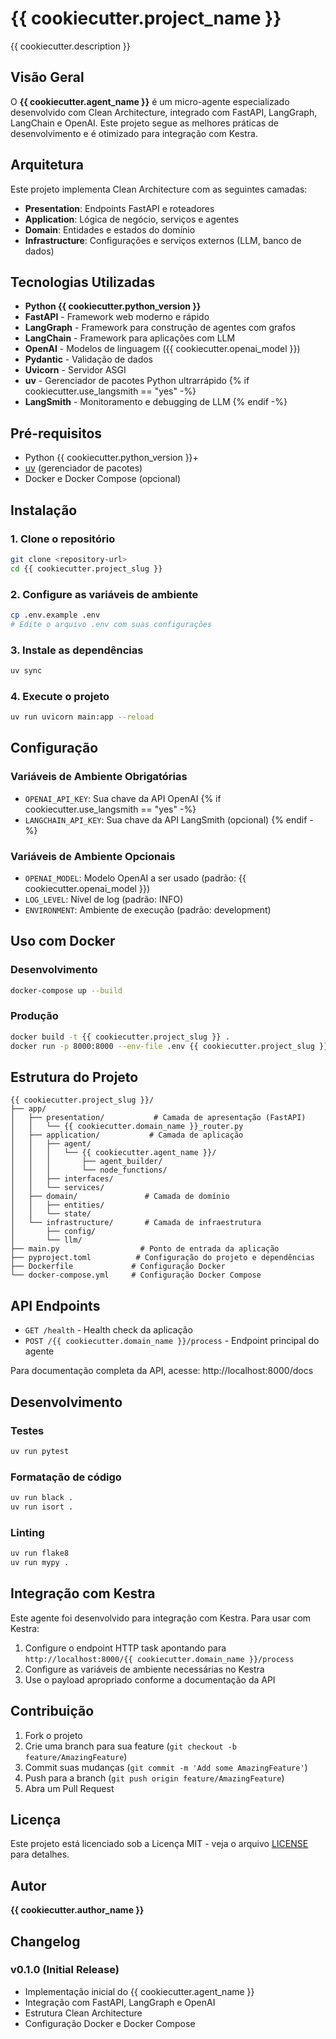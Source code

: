 # {{ cookiecutter.project_name }}

{{ cookiecutter.description }}

## Visão Geral

O **{{ cookiecutter.agent_name }}** é um micro-agente especializado desenvolvido com Clean Architecture, integrado com FastAPI, LangGraph, LangChain e OpenAI. Este projeto segue as melhores práticas de desenvolvimento e é otimizado para integração com Kestra.

## Arquitetura

Este projeto implementa Clean Architecture com as seguintes camadas:

- **Presentation**: Endpoints FastAPI e roteadores
- **Application**: Lógica de negócio, serviços e agentes
- **Domain**: Entidades e estados do domínio
- **Infrastructure**: Configurações e serviços externos (LLM, banco de dados)

## Tecnologias Utilizadas

- **Python {{ cookiecutter.python_version }}**
- **FastAPI** - Framework web moderno e rápido
- **LangGraph** - Framework para construção de agentes com grafos
- **LangChain** - Framework para aplicações com LLM
- **OpenAI** - Modelos de linguagem ({{ cookiecutter.openai_model }})
- **Pydantic** - Validação de dados
- **Uvicorn** - Servidor ASGI
- **uv** - Gerenciador de pacotes Python ultrarrápido
  {% if cookiecutter.use_langsmith == "yes" -%}
- **LangSmith** - Monitoramento e debugging de LLM
  {% endif -%}

## Pré-requisitos

- Python {{ cookiecutter.python_version }}+
- [uv](https://github.com/astral-sh/uv) (gerenciador de pacotes)
- Docker e Docker Compose (opcional)

## Instalação

### 1. Clone o repositório

```bash
git clone <repository-url>
cd {{ cookiecutter.project_slug }}
```

### 2. Configure as variáveis de ambiente

```bash
cp .env.example .env
# Edite o arquivo .env com suas configurações
```

### 3. Instale as dependências

```bash
uv sync
```

### 4. Execute o projeto

```bash
uv run uvicorn main:app --reload
```

## Configuração

### Variáveis de Ambiente Obrigatórias

- `OPENAI_API_KEY`: Sua chave da API OpenAI
  {% if cookiecutter.use_langsmith == "yes" -%}
- `LANGCHAIN_API_KEY`: Sua chave da API LangSmith (opcional)
  {% endif -%}

### Variáveis de Ambiente Opcionais

- `OPENAI_MODEL`: Modelo OpenAI a ser usado (padrão: {{ cookiecutter.openai_model }})
- `LOG_LEVEL`: Nível de log (padrão: INFO)
- `ENVIRONMENT`: Ambiente de execução (padrão: development)

## Uso com Docker

### Desenvolvimento

```bash
docker-compose up --build
```

### Produção

```bash
docker build -t {{ cookiecutter.project_slug }} .
docker run -p 8000:8000 --env-file .env {{ cookiecutter.project_slug }}
```

## Estrutura do Projeto

```
{{ cookiecutter.project_slug }}/
├── app/
│   ├── presentation/           # Camada de apresentação (FastAPI)
│   │   └── {{ cookiecutter.domain_name }}_router.py
│   ├── application/           # Camada de aplicação
│   │   ├── agent/
│   │   │   └── {{ cookiecutter.agent_name }}/
│   │   │       ├── agent_builder/
│   │   │       └── node_functions/
│   │   ├── interfaces/
│   │   └── services/
│   ├── domain/               # Camada de domínio
│   │   ├── entities/
│   │   └── state/
│   └── infrastructure/       # Camada de infraestrutura
│       ├── config/
│       └── llm/
├── main.py                  # Ponto de entrada da aplicação
├── pyproject.toml          # Configuração do projeto e dependências
├── Dockerfile             # Configuração Docker
└── docker-compose.yml     # Configuração Docker Compose
```

## API Endpoints

- `GET /health` - Health check da aplicação
- `POST /{{ cookiecutter.domain_name }}/process` - Endpoint principal do agente

Para documentação completa da API, acesse: http://localhost:8000/docs

## Desenvolvimento

### Testes

```bash
uv run pytest
```

### Formatação de código

```bash
uv run black .
uv run isort .
```

### Linting

```bash
uv run flake8
uv run mypy .
```

## Integração com Kestra

Este agente foi desenvolvido para integração com Kestra. Para usar com Kestra:

1. Configure o endpoint HTTP task apontando para `http://localhost:8000/{{ cookiecutter.domain_name }}/process`
2. Configure as variáveis de ambiente necessárias no Kestra
3. Use o payload apropriado conforme a documentação da API

## Contribuição

1. Fork o projeto
2. Crie uma branch para sua feature (`git checkout -b feature/AmazingFeature`)
3. Commit suas mudanças (`git commit -m 'Add some AmazingFeature'`)
4. Push para a branch (`git push origin feature/AmazingFeature`)
5. Abra um Pull Request

## Licença

Este projeto está licenciado sob a Licença MIT - veja o arquivo [LICENSE](LICENSE) para detalhes.

## Autor

**{{ cookiecutter.author_name }}**

## Changelog

### v0.1.0 (Initial Release)

- Implementação inicial do {{ cookiecutter.agent_name }}
- Integração com FastAPI, LangGraph e OpenAI
- Estrutura Clean Architecture
- Configuração Docker e Docker Compose
